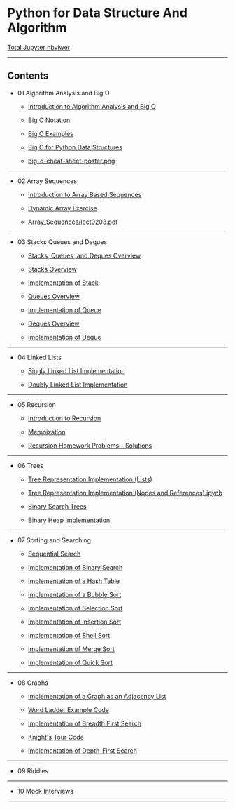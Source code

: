 # Python for Data Structure And Algorithm

[Total Jupyter nbviwer](http://nbviewer.jupyter.org/github/leehaesung/Python_for_Algorithms_Data_Structures/tree/master/)

***

## Contents

* 01 Algorithm Analysis and Big O
  * [Introduction to Algorithm Analysis and Big O](http://nbviewer.jupyter.org/github/leehaesung/Python_for_Algorithms_Data_Structures/blob/master/01_Algorithm_Analysis_and_BigO/Introduction%20to%20Algorithm%20Analysis%20and%20Big%20O%20.ipynb)

  * [Big O Notation](http://nbviewer.jupyter.org/github/leehaesung/Python_for_Algorithms_Data_Structures/blob/master/01_Algorithm_Analysis_and_BigO/Big%20O%20Notation.ipynb)
  
  * [Big O Examples](http://nbviewer.jupyter.org/github/leehaesung/Python_for_Algorithms_Data_Structures/blob/master/01_Algorithm_Analysis_and_BigO/Big%20O%20Examples%20.ipynb)
  
  * [Big O for Python Data Structures](http://nbviewer.jupyter.org/github/leehaesung/Python_for_Algorithms_Data_Structures/blob/master/01_Algorithm_Analysis_and_BigO/Big%20O%20for%20Python%20Data%20Structures.ipynb)
  
  * [big-o-cheat-sheet-poster.png](https://github.com/leehaesung/Python_for_Algorithms_Data_Structures/blob/master/01_Algorithm_Analysis_and_BigO/big-o-cheat-sheet-poster.png)

***
* 02 Array Sequences
  * [Introduction to Array Based Sequences](http://nbviewer.jupyter.org/github/leehaesung/Python_for_Algorithms_Data_Structures/blob/master/02_Array_Sequences/Introduction%20to%20Array%20Based%20Sequences.ipynb)
  
  * [Dynamic Array Exercise](http://nbviewer.jupyter.org/github/leehaesung/Python_for_Algorithms_Data_Structures/blob/master/02_Array_Sequences/Dynamic%20Array%20Exercise.ipynb)
  
  * [Array_Sequences/lect0203.pdf](https://github.com/leehaesung/Python_for_Algorithms_Data_Structures/blob/master/02_Array_Sequences/lect0203.pdf)

***
* 03 Stacks Queues and Deques
  * [Stacks, Queues, and Deques Overview](http://nbviewer.jupyter.org/github/leehaesung/Python_for_Algorithms_Data_Structures/blob/master/03_Stacks_Queues_and_Deques/Stacks%2C%20Queues%2C%20and%20Deques%20Overview.ipynb)
  
  * [Stacks Overview](http://nbviewer.jupyter.org/github/leehaesung/Python_for_Algorithms_Data_Structures/blob/master/03_Stacks_Queues_and_Deques/Stacks%20Overview.ipynb)
  
  * [Implementation of Stack](http://nbviewer.jupyter.org/github/leehaesung/Python_for_Algorithms_Data_Structures/blob/master/03_Stacks_Queues_and_Deques/Implementation%20of%20Stack.ipynb)
  
  * [Queues Overview](http://nbviewer.jupyter.org/github/leehaesung/Python_for_Algorithms_Data_Structures/blob/master/03_Stacks_Queues_and_Deques/Queues%20Overview.ipynb)
  
  * [Implementation of Queue](http://nbviewer.jupyter.org/github/leehaesung/Python_for_Algorithms_Data_Structures/blob/master/03_Stacks_Queues_and_Deques/Implementation%20of%20Queue.ipynb)
  
  * [Deques Overview](http://nbviewer.jupyter.org/github/leehaesung/Python_for_Algorithms_Data_Structures/blob/master/03_Stacks_Queues_and_Deques/Deques%20Overview.ipynb)
  
  * [Implementation of Deque](http://nbviewer.jupyter.org/github/leehaesung/Python_for_Algorithms_Data_Structures/blob/master/03_Stacks_Queues_and_Deques/Implementation%20of%20Deque.ipynb)


***
* 04 Linked Lists
  * [Singly Linked List Implementation](http://nbviewer.jupyter.org/github/leehaesung/Python_for_Algorithms_Data_Structures/blob/master/04_Linked_Lists/Singly%20Linked%20List%20Implementation.ipynb)
  
  * [Doubly Linked List Implementation](http://nbviewer.jupyter.org/github/leehaesung/Python_for_Algorithms_Data_Structures/blob/master/04_Linked_Lists/Doubly%20Linked%20List%20Implementation.ipynb)
  

***
* 05 Recursion
  * [Introduction to Recursion](http://nbviewer.jupyter.org/github/leehaesung/Python_for_Algorithms_Data_Structures/blob/master/05_Recursion/Introduction%20to%20Recursion.ipynb)
  
  * [Memoization](http://nbviewer.jupyter.org/github/leehaesung/Python_for_Algorithms_Data_Structures/blob/master/05_Recursion/Memoization.ipynb)
  
  * [Recursion Homework Problems - Solutions
](http://nbviewer.jupyter.org/github/leehaesung/Python_for_Algorithms_Data_Structures/blob/master/05_Recursion/Recursion%20Homework%20Example%20Problems%20-%20SOLUTIONS.ipynb)

  

***
* 06 Trees
  * [Tree Representation Implementation (Lists)](http://nbviewer.jupyter.org/github/leehaesung/Python_for_Algorithms_Data_Structures/blob/master/06_Trees/Tree%20Representation%20Implementation%20%28Lists%29.ipynb)
  
  * [Tree Representation Implementation (Nodes and References).ipynb](http://nbviewer.jupyter.org/github/leehaesung/Python_for_Algorithms_Data_Structures/blob/master/06_Trees/Tree%20Representation%20Implementation%20%28Nodes%20and%20References%29.ipynb)
  
  * [Binary Search Trees](http://nbviewer.jupyter.org/github/leehaesung/Python_for_Algorithms_Data_Structures/blob/master/06_Trees/Binary%20Search%20Trees.ipynb)
  
  * [Binary Heap Implementation](http://nbviewer.jupyter.org/github/leehaesung/Python_for_Algorithms_Data_Structures/blob/master/06_Trees/Binary%20Heap%20Implementation.ipynb)


***
* 07 Sorting and Searching
  * [Sequential Search](http://nbviewer.jupyter.org/github/leehaesung/Python_for_Algorithms_Data_Structures/blob/master/07_Sorting_and_Searching/Sequential%20Search.ipynb)
  
  * [Implementation of Binary Search](http://nbviewer.jupyter.org/github/leehaesung/Python_for_Algorithms_Data_Structures/blob/master/07_Sorting_and_Searching/Implementation%20of%20Binary%20Search.ipynb)
  
  * [Implementation of a Hash Table](http://nbviewer.jupyter.org/github/leehaesung/Python_for_Algorithms_Data_Structures/blob/master/07_Sorting_and_Searching/Implementation%20of%20a%20Hash%20Table.ipynb)
  
  * [Implementation of a Bubble Sort](http://nbviewer.jupyter.org/github/leehaesung/Python_for_Algorithms_Data_Structures/blob/master/07_Sorting_and_Searching/Implementation%20of%20Bubble%20Sort.ipynb)
  
  * [Implementation of Selection Sort](http://nbviewer.jupyter.org/github/leehaesung/Python_for_Algorithms_Data_Structures/blob/master/07_Sorting_and_Searching/Implementation%20of%20Selection%20Sort.ipynb)
  
  * [Implementation of Insertion Sort](http://nbviewer.jupyter.org/github/leehaesung/Python_for_Algorithms_Data_Structures/blob/master/07_Sorting_and_Searching/Implementation%20of%20Insertion%20Sort.ipynb)
  
  * [Implementation of Shell Sort](http://nbviewer.jupyter.org/github/leehaesung/Python_for_Algorithms_Data_Structures/blob/master/07_Sorting_and_Searching/Implementation%20of%20Shell%20Sort.ipynb)
  
  * [Implementation of Merge Sort](http://nbviewer.jupyter.org/github/leehaesung/Python_for_Algorithms_Data_Structures/blob/master/07_Sorting_and_Searching/Implementation%20of%20Merge%20Sort.ipynb)
  
  * [Implementation of Quick Sort](http://nbviewer.jupyter.org/github/leehaesung/Python_for_Algorithms_Data_Structures/blob/master/07_Sorting_and_Searching/Implementation%20of%20Quick%20Sort.ipynb)


***
* 08 Graphs
  * [Implementation of a Graph as an Adjacency List](http://nbviewer.jupyter.org/github/leehaesung/Python_for_Algorithms_Data_Structures/blob/master/08_Graphs/Implementation%20of%20Adjacency%20List.ipynb)
  
  * [Word Ladder Example Code](http://nbviewer.jupyter.org/github/leehaesung/Python_for_Algorithms_Data_Structures/blob/master/08_Graphs/Word%20Ladder%20Example%20Problem.ipynb)
  
  * [Implementation of Breadth First Search](http://nbviewer.jupyter.org/github/leehaesung/Python_for_Algorithms_Data_Structures/blob/master/08_Graphs/Implementation%20of%20Breadth%20First%20Search.ipynb)
  
  * [Knight's Tour Code](http://nbviewer.jupyter.org/github/leehaesung/Python_for_Algorithms_Data_Structures/blob/master/08_Graphs/Knight%27s%20Tour%20Example%20Problem.ipynb)
  
  * [Implementation of Depth-First Search](http://nbviewer.jupyter.org/github/leehaesung/Python_for_Algorithms_Data_Structures/blob/master/08_Graphs/Implementation%20of%20Depth%20First%20Search.ipynb)


***
* 09 Riddles


***
* 10 Mock Interviews


***

